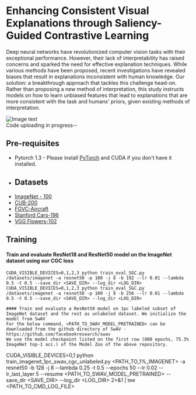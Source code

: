 # Enhancing Consistent Visual Explanations through Saliency-Guided Contrastive Learning
Deep neural networks have revolutionized computer vision tasks with their exceptional performance. However, their lack of interpretability has raised concerns and sparked the need for effective explanation techniques. While various methods have been proposed, recent investigations have revealed biases that result in explanations inconsistent with human knowledge. Our solution: a breakthrough approach that tackles this challenge head-on. Rather than proposing a new method of interpretation, this study instructs models on how to learn unbiased features that lead to explanations that are more consistent with the task and humans' priors, given existing methods of interpretation.

![Image text](https://github.com/DLAIResearch/SGC/misc/teaser_image.jpg)
<br/>
Code uploading in progress--
## Pre-requisites
- Pytorch 1.3 - Please install [PyTorch](https://pytorch.org/get-started/locally/) and CUDA if you don't have it installed.
- ## Datasets
 - [ImageNet - 100](https://www.image-net.org/download.php)
 - [CUB-200](https://vision.cornell.edu/se3/caltech-ucsd-birds-200/)
 - [FGVC-Aircraft](https://www.robots.ox.ac.uk/~vgg/data/fgvc-aircraft/)
 - [Stanford Cars-196](https://ai.stanford.edu/~jkrause/cars/car_dataset.html)
 - [VGG Flowers-102](https://www.robots.ox.ac.uk/~vgg/data/flowers/102/)

## Training

#### Train and evaluate ResNet18 and ResNet50 model on the ImageNet dataset using our CGC loss
```
CUDA_VISIBLE_DEVICES=0,1,2,3 python train_eval_SGC.py /datasets/imagenet -a resnet50 -p 100 -j 8 -b 192 --lr 0.01 --lambda 0.5 -t 0.5 --save_dir <SAVE_DIR> --log_dir <LOG_DIR>
CUDA_VISIBLE_DEVICES=0,1,2,3 python train_eval_SGC.py /datasets/imagenet -a resnet50 -p 100 -j 8 -b 256 --lr 0.01 --lambda 0.5 -t 0.5 --save_dir <SAVE_DIR> --log_dir <LOG_DIR>

#### Train and evaluate a ResNet50 model on 1pc labeled subset of ImageNet dataset and the rest as unlabeled dataset. We initialize the model from SwAV
For the below command, <PATH_TO_SWAV_MODEL_PRETRAINED> can be downloaded from the github directory of SwAV - https://github.com/facebookresearch/swav
We use the model checkpoint listed on the first row (800 epochs, 75.3% ImageNet top-1 acc.) of the Model Zoo of the above repository.

```
CUDA_VISIBLE_DEVICES=0,1 python train_imagenet_1pc_swav_cgc_unlabeled.py <PATH_TO_1%_IMAGENET> -a resnet50 -b 128 -j 8 --lambda 0.25 -t 0.5 --epochs 50 --lr 0.02 --lr_last_layer 5 --resume <PATH_TO_SWAV_MODEL_PRETRAINED> --save_dir <SAVE_DIR> --log_dir <LOG_DIR> 2>&1 | tee <PATH_TO_CMD_LOG_FILE>
```
